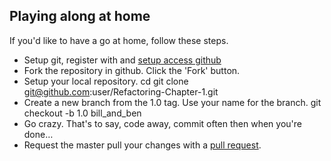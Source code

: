 ## Playing along at home

If you'd like to have a go at home, follow these steps.

* Setup git, register with and [setup access github](http://help.github.com/mac-set-up-git/)
* Fork the repository in github. Click the 'Fork' button.
* Setup your local repository. 
	cd <parent folder of your choice>
	git clone git@github.com:user/Refactoring-Chapter-1.git
* Create a new branch from the 1.0 tag. Use your name for the branch.
	git checkout -b 1.0 bill_and_ben
* Go crazy. That's to say, code away, commit often then when you're done…
* Request the master pull your changes with a [pull request](http://help.github.com/send-pull-requests/).
	